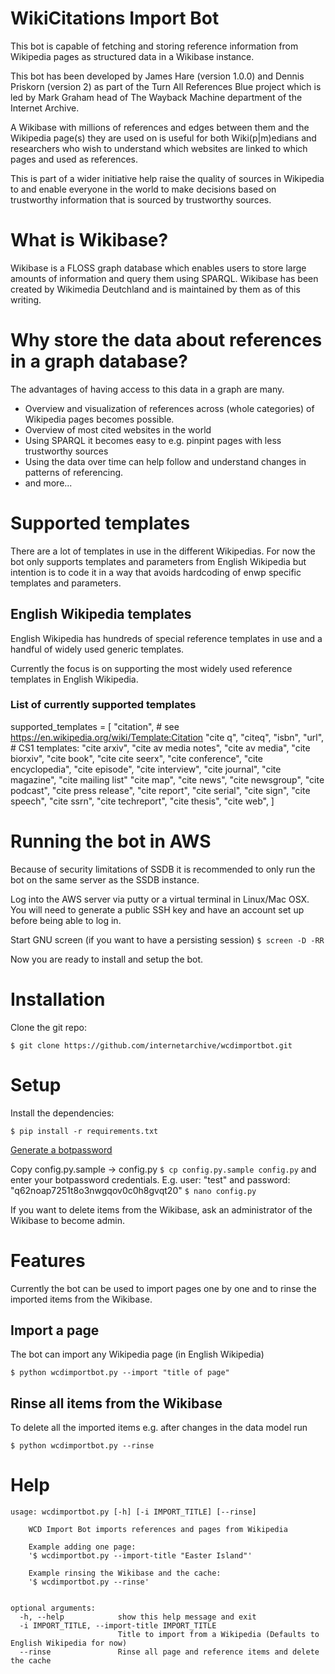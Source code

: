 # WikiCitations Import Bot
This bot is capable of fetching and storing 
reference information from Wikipedia pages as structured data 
in a Wikibase instance. 

This bot has been developed by James Hare (version 1.0.0) 
and Dennis Priskorn (version 2) as part of the 
Turn All References Blue project which is led by 
Mark Graham head of The 
Wayback Machine department of the Internet Archive.

A Wikibase with millions of references and edges between 
them and the Wikipedia page(s) they are used on is useful
 for both Wiki(p|m)edians and researchers who wish to understand
 which websites are linked to which pages and used as references.

This is part of a wider initiative help raise the quality of sources in 
Wikipedia to and enable everyone in the world to make
 decisions based on trustworthy information that is sourced by 
trustworthy sources.

# What is Wikibase?
Wikibase is a FLOSS graph database which enables users to store large
amounts of information and query them using SPARQL.
Wikibase has been created by Wikimedia Deutchland and is 
maintained by them as of this writing.

# Why store the data about references in a graph database?
The advantages of having access to this data in a graph are many.
* Overview and visualization of references across (whole categories) of Wikipedia pages becomes possible.
* Overview of most cited websites in the world
* Using SPARQL it becomes easy to e.g. pinpint pages with less trustworthy sources
* Using the data over time can help follow and understand changes in patterns of referencing.
* and more...

# Supported templates
There are a lot of templates in use in the different Wikipedias. For now 
the bot only supports templates and parameters from English Wikipedia 
but intention is to code it in a way that avoids hardcoding of 
enwp specific templates and parameters.

## English Wikipedia templates
English Wikipedia has hundreds of special reference templates in use 
and a handful of widely used generic templates.

Currently the focus is on supporting the most widely used reference 
templates in English Wikipedia.

### List of currently supported templates
supported_templates = [
    "citation",  # see https://en.wikipedia.org/wiki/Template:Citation
    "cite q",
    "citeq",
    "isbn",
    "url",
    # CS1 templates:
    "cite arxiv",
    "cite av media notes",
    "cite av media",
    "cite biorxiv",
    "cite book",
    "cite cite seerx",
    "cite conference",
    "cite encyclopedia",
    "cite episode",
    "cite interview",
    "cite journal",
    "cite magazine",
    "cite mailing list" "cite map",
    "cite news",
    "cite newsgroup",
    "cite podcast",
    "cite press release",
    "cite report",
    "cite serial",
    "cite sign",
    "cite speech",
    "cite ssrn",
    "cite techreport",
    "cite thesis",
    "cite web",
]

# Running the bot in AWS
Because of security limitations of SSDB it is recommended 
to only run the bot on the same server as the SSDB instance.

Log into the AWS server via putty or a virtual terminal in Linux/Mac OSX. 
You will need to generate a public SSH key and have 
an account set up before being able to log in. 

Start GNU screen (if you want to have a persisting session)
`$ screen -D -RR`

Now you are ready to install and setup the bot.

# Installation
Clone the git repo:

`$ git clone https://github.com/internetarchive/wcdimportbot.git`

# Setup
Install the dependencies:

`$ pip install -r requirements.txt`

[Generate a botpassword](https://wikicitations.wiki.opencura.com/w/index.php?title=Special:UserLogin&returnto=Special%3ABotPasswords&returntoquery=&force=BotPasswords)

Copy config.py.sample -> config.py 
`$ cp config.py.sample config.py`
and 
enter your botpassword credentials. E.g. user: "test" and password: "q62noap7251t8o3nwgqov0c0h8gvqt20"
`$ nano config.py`

If you want to delete items from the Wikibase, ask an administrator of the Wikibase to become admin.


# Features
Currently the bot can be used to import pages one by one and to rinse the imported items from the Wikibase.
## Import a page
The bot can import any Wikipedia page (in English Wikipedia)

`$ python wcdimportbot.py --import "title of page"` 

## Rinse all items from the Wikibase
To delete all the imported items e.g. 
after changes in the data model run

`$ python wcdimportbot.py --rinse`

# Help
```
usage: wcdimportbot.py [-h] [-i IMPORT_TITLE] [--rinse]

    WCD Import Bot imports references and pages from Wikipedia

    Example adding one page:
    '$ wcdimportbot.py --import-title "Easter Island"'

    Example rinsing the Wikibase and the cache:
    '$ wcdimportbot.py --rinse'


optional arguments:
  -h, --help            show this help message and exit
  -i IMPORT_TITLE, --import-title IMPORT_TITLE
                        Title to import from a Wikipedia (Defaults to English Wikipedia for now)
  --rinse               Rinse all page and reference items and delete the cache
```
